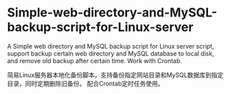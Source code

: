 # Simple-web-directory-and-MySQL-backup-script-for-Linux-server
A Simple web directory and MySQL backup script for Linux server script, support backup certain web directory and MySQL database to local disk, and remove old backup after certain time.
Work with Crontab.


简易Linux服务器本地化备份脚本，支持备份指定网站目录和MySQL数据库到指定目录，同时定期删除旧备份。
配合Crontab定时任务使用。
